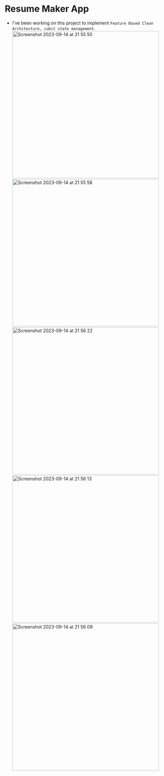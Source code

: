 # Resume Maker App

* I've been working on this project to implement `Feature Based Clean Architecture, cubit state management`.
<img width="463" alt="Screenshot 2023-09-14 at 21 55 50" src="https://github.com/armagangok/resume_maker_app/assets/70090723/e720af5d-f849-4755-93bf-b4e075027432"><img width="463" alt="Screenshot 2023-09-14 at 21 55 58" src="https://github.com/armagangok/resume_maker_app/assets/70090723/4bc763fb-c7ce-4d2d-bbcf-2255f975ec20"><img width="463" alt="Screenshot 2023-09-14 at 21 56 22" src="https://github.com/armagangok/resume_maker_app/assets/70090723/3e2b4739-27c5-4b93-9af9-bd27911b22d8"><img width="463" alt="Screenshot 2023-09-14 at 21 56 13" src="https://github.com/armagangok/resume_maker_app/assets/70090723/152f0e63-927a-4d2f-923f-b8761f1e1147"><img width="463" alt="Screenshot 2023-09-14 at 21 56 09" src="https://github.com/armagangok/resume_maker_app/assets/70090723/e7f2843d-cd77-4ee2-8932-bd11a6b610a1">
